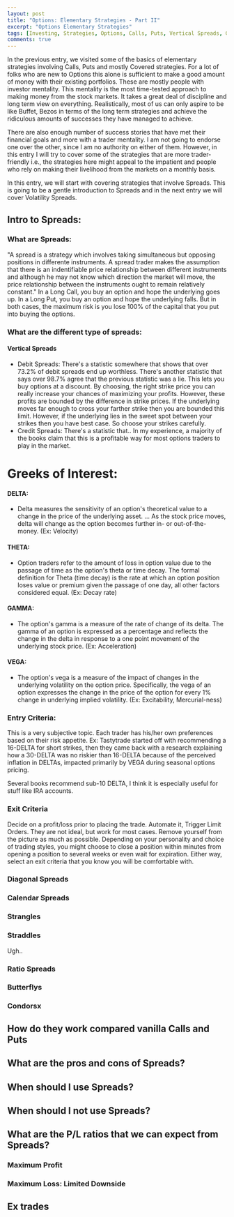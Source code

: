 ```yaml
---
layout: post
title: "Options: Elementary Strategies - Part II"
excerpt: "Options Elementary Strategies"
tags: [Investing, Strategies, Options, Calls, Puts, Vertical Spreads, Greeks, ]
comments: true
---
```


In the previous entry, we visited some of the basics of elementary strategies involving Calls, Puts and mostly Covered strategies. For a lot of folks who are new to Options this alone is sufficient to make a good amount of money with their existing portfolios. These are mostly people with investor mentality. This mentality is the most time-tested approach to making money from the stock markets. It takes a great deal of discipline and long term view on everything. Realistically, most of us can only aspire to be like Buffet, Bezos in terms of the long term strategies and achieve the ridiculous amounts of successes they have managed to achieve.

There are also enough number of success stories that have met their financial goals and more with a trader mentality. I am not going to endorse one over the other, since I am no authority on either of them. However, in this entry I will try to cover some of the strategies that are more trader-friendly i.e., the strategies here might appeal to the impatient and people who rely on making their livelihood from the markets on a monthly basis.

In this entry, we will start with covering strategies that involve Spreads. This is going to be a gentle introduction to Spreads and in the next entry we will cover Volatility Spreads.

## Intro to Spreads:<a id="sec-1" name="sec-1"></a>

### What are Spreads:<a id="sec-1-1" name="sec-1-1"></a>

"A spread is a strategy which involves taking simultaneous but opposing positions in differente instruments. A spread trader makes the assumption that there is an indentifiable price relationship between different instruments and although he may not know which direction the market will move, the price relationship between the instruments ought to remain relatively constant."
In a Long Call, you buy an option and hope the underlying goes up. In a Long Put, you buy an option and hope the underlying falls. But in both cases, the maximum risk is you lose 100% of the capital that you put into buying the options.

### What are the different type of spreads:<a id="sec-1-2" name="sec-1-2"></a>

#### Vertical Spreads<a id="sec-1-2-1" name="sec-1-2-1"></a>

-   Debit Spreads: There's a statistic somewhere that shows that
    over 73.2% of debit spreads end up worthless. There's another
    statistic that says over 98.7% agree that the previous statistic
    was a lie. This lets you buy options at a discount. By choosing,
    the right strike price you can really increase your chances of
    maximizing your profits. However, these profits are bounded by
    the difference in strike prices. If the underlying moves far
    enough to cross your farther strike then you are bounded this
    limit. However, if the underlying lies in the sweet spot between
    your strikes then you have best case. So choose your strikes carefully.
-   Credit Spreads: There's a statistic that.. In my experience, a
    majority of the books claim that this is a profitable way for
    most options traders to play in the market.

# Greeks of Interest:<a id="sec-2" name="sec-2"></a>

#### DELTA:
-   Delta measures the sensitivity of an option's theoretical value to a change in the price of the underlying asset. &#x2026; As the stock price moves, delta will change as the option becomes further in- or out-of-the-money. (Ex: Velocity)<a id="sec-2-1" name="sec-2-1"></a>

#### THETA:
-   Option traders refer to the amount of loss in option value due to the passage of time as the option's theta or time decay. The formal definition for Theta (time decay) is the rate at which an option position loses value or premium given the passage of one day, all other factors considered equal. (Ex: Decay rate)<a id="sec-2-2" name="sec-2-2"></a>

#### GAMMA:
-   The option's gamma is a measure of the rate of change of its delta. The gamma of an option is expressed as a percentage and reflects the change in the delta in response to a one point movement of the underlying stock price. (Ex: Acceleration)<a id="sec-2-3" name="sec-2-3"></a>

#### VEGA:
-   The option's vega is a measure of the impact of changes in the underlying volatility on the option price. Specifically, the vega of an option expresses the change in the price of the option for every 1% change in underlying implied volatility. (Ex: Excitability, Mercurial-ness)<a id="sec-2-4" name="sec-2-4"></a>

### Entry Criteria:<a id="sec-3" name="sec-3"></a>

This is a very subjective topic. Each trader has his/her own preferences based on their risk appetite. Ex: Tastytrade started off with recommending a 16-DELTA for short strikes, then they came back with a research explaining how a 30-DELTA was no riskier than 16-DELTA because of the perceived inflation in DELTAs, impacted primarily by VEGA during seasonal options pricing.<a id="sec-3-0-1" name="sec-3-0-1"></a>

Several books recommend sub-10 DELTA, I think it is especially useful for stuff like IRA accounts.<a id="sec-3-0-2" name="sec-3-0-2"></a>


### Exit Criteria

Decide on a profit/loss prior to placing the trade. Automate it, Trigger Limit Orders. They are not ideal, but work for most cases.
Remove yourself from the picture as much as possible. Depending on your personality and choice of trading styles, you might choose to close a position within minutes from opening a position to several weeks or even wait for expiration. Either way, select an exit criteria that you know you will be comfortable with.

### Diagonal Spreads<a id="sec-3-0-3" name="sec-3-0-3"></a>

### Calendar Spreads<a id="sec-3-0-4" name="sec-3-0-4"></a>

### Strangles<a id="sec-3-0-5" name="sec-3-0-5"></a>

### Straddles<a id="sec-3-0-6" name="sec-3-0-6"></a>

Ugh..

### Ratio Spreads<a id="sec-3-0-7" name="sec-3-0-7"></a>

### Butterflys<a id="sec-3-0-8" name="sec-3-0-8"></a>

### Condorsx<a id="sec-3-0-9" name="sec-3-0-9"></a>

## How do they work compared vanilla Calls and Puts<a id="sec-3-1" name="sec-3-1"></a>

## What are the pros and cons of Spreads?<a id="sec-3-2" name="sec-3-2"></a>

## When should I use Spreads?<a id="sec-3-3" name="sec-3-3"></a>

## When should I not use Spreads?<a id="sec-3-4" name="sec-3-4"></a>

## What are the P/L ratios that we can expect from Spreads?<a id="sec-3-5" name="sec-3-5"></a>

### Maximum Profit<a id="sec-3-5-1" name="sec-3-5-1"></a>

### Maximum Loss: Limited Downside<a id="sec-3-5-2" name="sec-3-5-2"></a>

## Ex trades<a id="sec-3-6" name="sec-3-6"></a>
